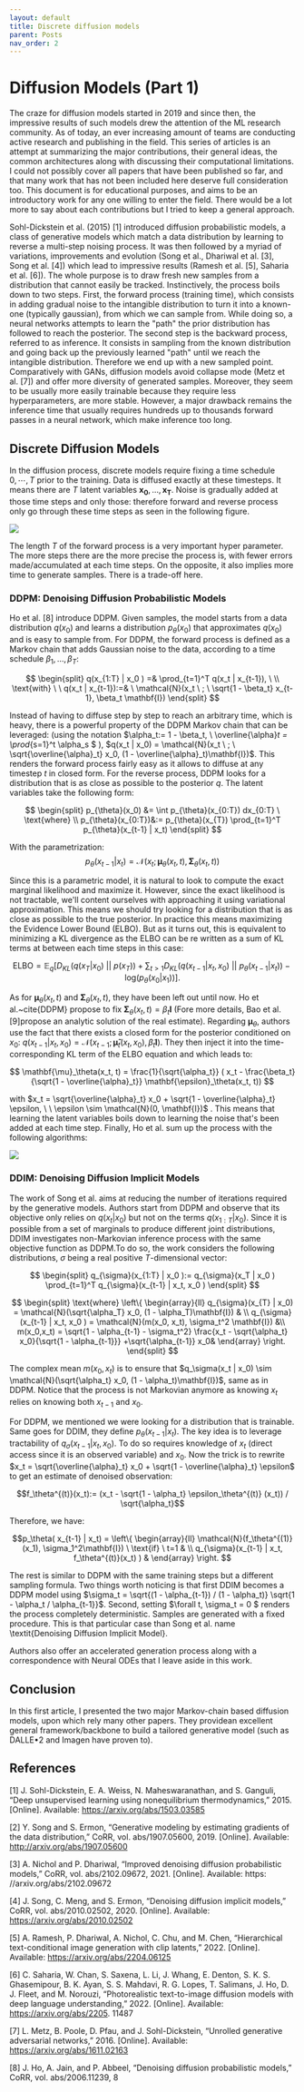 ```yaml
---
layout: default
title: Discrete diffusion models
parent: Posts
nav_order: 2
---
```

<script type="text/javascript"
  src="https://cdnjs.cloudflare.com/ajax/libs/mathjax/2.7.3/MathJax.js?config=TeX-AMS-MML_HTMLorMML">
</script>
<script type="text">
  window.MathJax = {
  tex: {
    inlineMath: [['$', '$'], ['\\(', '\\)']]
  }
};
</script>
# Diffusion Models (Part 1)

The craze for diffusion models started in 2019 and since then, the impressive results of such models drew the attention of the ML research community. As of today, an ever increasing amount of teams are conducting active research and publishing in the field. This series of articles is an attempt at summarizing the major contributions, their general ideas, the common architectures along with discussing their computational limitations. I could not possibly cover all papers that have been published so far, and that many work that has not been included here deserve full consideration too. This document is for educational purposes, and aims to be an introductory work for any one willing to enter the field. There would be a lot more to say about each contributions but I tried to keep a general approach.

Sohl-Dickstein et al. (2015) [1] introduced diffusion probabilistic models, a class of generative models which match a data distribution by learning to reverse a multi-step noising process. It was then followed by a myriad of variations, improvements and evolution (Song et al., Dhariwal et al. [3], Song et al. [4]) which lead to impressive results (Ramesh et al. [5], Saharia et al. [6]). The whole purpose is to draw fresh new samples from a distribution that cannot easily be tracked.  Instinctively, the process boils down to two steps. First, the forward process (training time), which consists in adding gradual noise to the intangible distribution to turn it into a known-one (typically gaussian), from which we can sample from. While doing so, a neural networks attempts to learn the "path" the prior distribution has followed to reach the posterior. The second step is the backward process, referred to as inference. It consists in sampling from the known distribution and going back up the previously learned "path" until we reach the intangible distribution. Therefore we end up with a new sampled point. Comparatively with GANs, diffusion models avoid collapse mode (Metz et al. [7]) and offer more diversity of generated samples. Moreover, they seem to be usually more easily trainable because they require less hyperparameters, are more stable. However, a major drawback remains the inference time that usually requires hundreds up to thousands forward passes in a neural network, which make inference too long.

## Discrete Diffusion Models 

In the diffusion process, discrete models require fixing a time schedule $0, \cdots, T$ prior to the training. Data is diffused exactly at these timesteps. It means there are $T$ latent variables $\mathbf{x_0}, \dots, \mathbf{x_T}$. Noise is gradually added at those time steps and only those: therefore forward and reverse process only go through these time steps as seen in the following figure. 

![](../../img/process.png)

The length $T$ of the forward process is a very important hyper parameter. The more steps there are the more precise the process is, with fewer errors made/accumulated at each time steps. On the opposite, it also implies more time to generate samples. There is a trade-off here.

### DDPM: Denoising Diffusion Probabilistic Models


Ho et al. [8] introduce DDPM. Given samples, the model starts from a data distribution $q(x_0)$ and learns a distribution $p_{\theta}(x_0)$ that approximates $q(x_0)$ and is easy to sample from. For DDPM, the forward process is defined as a Markov chain that adds Gaussian noise to the data, according to a time schedule $\beta_1, \dots, \beta_T$:

$$
  \begin{split}
  q(x_{1:T} | x_0 ) =& \prod_{t=1}^T q(x_t | x_{t-1}), \  
  \\ \text{with} \ \ 
  q(x_t | x_{t-1}):=& \ \mathcal{N}(x_t \ ; \ \sqrt{1 - \beta_t} x_{t-1}, \beta_t \mathbf{I})
  \end{split}
$$

Instead of having to diffuse step by step to reach an arbitrary time, which is heavy, there is a powerful property of the DDPM Markov chain that can be leveraged: (using the notation $\alpha_t:= 1 - \beta_t, \ \overline{\alpha}_t = \prod_{s=1}^t \alpha_s $ ), $q(x_t | x_0) = \mathcal{N}(x_t \ ; \ \sqrt{\overline{\alpha}_t} x_0, (1 - \overline{\alpha}_t)\mathbf{I})$. This renders the forward process fairly easy as it allows to diffuse at any timestep $t$ in closed form.  For the reverse process, DDPM looks for a distribution that is as close as possible to the posterior $q$. The latent variables take the following form: 

$$
\begin{split}
  p_{\theta}(x_0) &= \int p_{\theta}(x_{0:T}) dx_{0:T} \  
  \text{where}  \\
  p_{\theta}(x_{0:T})&:= p_{\theta}(x_{T}) \prod_{t=1}^T p_{\theta}(x_{t-1} | x_t) 
  \end{split}
$$

With the parametrization: 
$$
p_{\theta}(x_{t-1} | x_t) = 
  \mathcal{N}( x_t ; \mathbf{\mu}_\theta(x_t, t), \mathbf{\Sigma}_\theta(x_t, t))
$$

Since this is a parametric model, it is natural to look to compute the exact marginal likelihood and maximize it. However, since the exact likelihood is not tractable, we'll content ourselves with approaching it using variational approximation. This means we should try looking for a distribution that is as close as possible to the true posterior. In practice this means maximizing the Evidence Lower Bound (ELBO). But as it turns out,  this is equivalent to minimizing a KL divergence as the ELBO can be re written as a sum of KL terms at between each time steps in this case:

$$
\text{ELBO} = \mathbb{E}_q[D_{KL}(q(x_T | x_0) \ || \ p(x_T)) + \sum_{t > 1} D_{KL}(q(x_{t-1} | x_t, x_0) \ || \ p_\theta(x_{t-1} | x_t)) - \text{log}(p_\theta(x_0 | x_1))].
$$

As for $\mathbf{\mu}_\theta(x_t, t)$ and $\mathbf{\Sigma}_\theta(x_t, t)$, they have been left out until now. Ho et al.\~cite{DDPM} propose to fix $\mathbf{\Sigma}_\theta(x_t, t) = \beta_t \mathbf{I}$ (Fore more details, Bao et al. [9]propose an analytic solution of the real estimate). Regarding $\mathbf{\mu}_\theta$, authors use the fact that there exists a closed form for the posterior conditioned on $x_0$:  $q(x_{t-1} | x_t, x_0) = \mathcal{N}(x_{t-1}; \mathbf{\tilde{\mu}}_t(x_t, x_0), \tilde{\beta}_t \mathbf{I})$. They then inject it into the time-corresponding KL term of the ELBO equation and which leads to: 

$$
\mathbf{\mu}_\theta(x_t, t) = \frac{1}{\sqrt{\alpha_t}} ( x_t - \frac{\beta_t}{\sqrt{1 - \overline{\alpha}_t}} \mathbf{\epsilon}_\theta(x_t, t))
$$

with $x_t = \sqrt{\overline{\alpha}_t} x_0 + \sqrt{1 - \overline{\alpha}_t} \epsilon, \ \ \epsilon \sim \mathcal{N}(0, \mathbf{I})$ . This means that learning the latent variables boils down to learning the noise that's been added at each time step. Finally, Ho et al. sum up the process with the following algorithms:

![](../../img/algoDDPM.png)

### DDIM: Denoising Diffusion Implicit Models

The work of Song et al. aims at reducing the number of iterations required by the generative models. Authors start from DDPM and observe that its objective only relies on $q(x_t | x_0)$ but not on the terms $q(x_{1:T} | x_0)$. Since it is possible from a set of marginals to produce different joint distributions, DDIM investigates non-Markovian inference process with the same objective function as DDPM.To do so, the work considers the following distributions, $\sigma$ being a real positive $T$-dimensional vector: 

$$
\begin{split}
  q_{\sigma}(x_{1:T} | x_0 ):= q_{\sigma}(x_T | x_0 ) \prod_{t=1}^T q_{\sigma}(x_{t-1} | x_t, x_0 )
  \end{split}
$$

$$
\begin{split}
  \text{where}
  \left\{
    \begin{array}{ll}
        q_{\sigma}(x_{T} | x_0) = \mathcal{N}(\sqrt{\alpha_T} x_0, (1 - \alpha_T)\mathbf{I}) & \\
        q_{\sigma}(x_{t-1} | x_t, x_0 ) = \mathcal{N}(m(x_0, x_t), \sigma_t^2 \mathbf{I}) &\\
        m(x_0,x_t) =  \sqrt{1 - \alpha_{t-1} - \sigma_t^2} \frac{x_t - \sqrt{\alpha_t} x_0}{\sqrt{1 - \alpha_{t-1}}} +\sqrt{\alpha_{t-1}} x_0&
    \end{array}
\right.
  \end{split}
$$

The complex mean $m(x_0, x_t)$ is to ensure that $q_\sigma(x_t | x_0) \sim \mathcal{N}(\sqrt{\alpha_t} x_0, (1 - \alpha_t)\mathbf{I})$, same as in DDPM. Notice that the process is not Markovian anymore as knowing $x_t$ relies on knowing both $x_{t-1}$ and $x_0$. 

For DDPM, we mentioned we were looking for a distribution that is trainable. Same goes for DDIM, they define $p_\theta( x_{t-1} | x_t)$. The key idea is to leverage tractability of $q_{\sigma}(x_{t-1} | x_t, x_0 )$. To do so requires knowledge of $x_t$ (direct access since it is an observed variable) and $x_0$. Now the trick is to rewrite $x_t = \sqrt{\overline{\alpha}_t} x_0 + \sqrt{1 - \overline{\alpha}_t} \epsilon$ to get an estimate of denoised observation: 

$$f_\theta^{(t)}(x_t):= (x_t - \sqrt{1 - \alpha_t} \epsilon_\theta^{(t)} (x_t)) / \sqrt{\alpha_t}$$

Therefore, we have: 


$$p_\theta( x_{t-1} | x_t) = 
    \left\{
    \begin{array}{ll}
        \mathcal{N}(f_\theta^{(1)}(x_1), \sigma_1^2\mathbf{I}) \ \text{if} \ t=1  & \\
        q_{\sigma}(x_{t-1} | x_t, f_\theta^{(t)}(x_t) ) &
    \end{array}
\right.
$$

The rest is similar to DDPM with the same training steps but a different sampling formula. Two things worth noticing is that first DDIM becomes a DDPM model using $\sigma_t = \sqrt{(1 - \alpha_{t-1}) / (1 - \alpha_t)} \sqrt{1 - \alpha_t / \alpha_{t-1}}$. Second, setting $\forall t, \sigma_t = 0 $ renders the process completely deterministic. Samples are generated with a fixed procedure. This is that particular case than Song et al. name \textit{Denoising Diffusion Implicit Model}.

Authors also offer an accelerated generation process along with a correspondence with Neural ODEs that I leave aside in this work. 


## Conclusion

In this first article, I presented the two major Markov-chain based diffusion models, upon which rely many other papers. They providean excellent general framework/backbone to build a tailored generative model (such as DALLE•2 and Imagen have proven to).


## References

[1] J. Sohl-Dickstein, E. A. Weiss, N. Maheswaranathan,
and S. Ganguli, “Deep unsupervised learning using
nonequilibrium thermodynamics,” 2015. [Online].
Available: https://arxiv.org/abs/1503.03585

[2] Y. Song and S. Ermon, “Generative modeling
by estimating gradients of the data distribution,”
CoRR, vol. abs/1907.05600, 2019. [Online]. Available:
http://arxiv.org/abs/1907.05600

[3] A. Nichol and P. Dhariwal, “Improved denoising
diffusion probabilistic models,” CoRR, vol.
abs/2102.09672, 2021. [Online]. Available: https:
//arxiv.org/abs/2102.09672

[4] J. Song, C. Meng, and S. Ermon, “Denoising diffusion
implicit models,” CoRR, vol. abs/2010.02502, 2020.
[Online]. Available: https://arxiv.org/abs/2010.02502

[5] A. Ramesh, P. Dhariwal, A. Nichol, C. Chu,
and M. Chen, “Hierarchical text-conditional image
generation with clip latents,” 2022. [Online].
Available: https://arxiv.org/abs/2204.06125

[6] C. Saharia, W. Chan, S. Saxena, L. Li, J. Whang,
E. Denton, S. K. S. Ghasemipour, B. K. Ayan, S. S.
Mahdavi, R. G. Lopes, T. Salimans, J. Ho, D. J.
Fleet, and M. Norouzi, “Photorealistic text-to-image
diffusion models with deep language understanding,”
2022. [Online]. Available: https://arxiv.org/abs/2205.
11487

[7] L. Metz, B. Poole, D. Pfau, and J. Sohl-Dickstein,
“Unrolled generative adversarial networks,” 2016.
[Online]. Available: https://arxiv.org/abs/1611.02163

[8] J. Ho, A. Jain, and P. Abbeel, “Denoising diffusion
probabilistic models,” CoRR, vol. abs/2006.11239,
8
